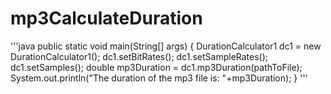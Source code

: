 # mp3CalculateDuration
'''java
public static void main(String[] args) {
    DurationCalculator1 dc1 = new DurationCalculator1();
    dc1.setBitRates();
    dc1.setSampleRates();
    dc1.setSamples();
    double mp3Duration = dc1.mp3Duration(pathToFile);
    System.out.println("The duration of the mp3 file is: "+mp3Duration);
  }
'''